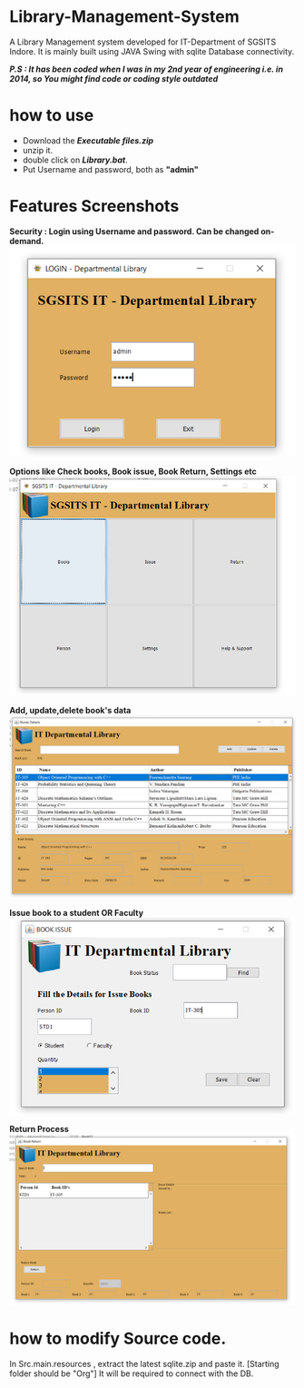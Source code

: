 # Library-Management-System

A Library Management system developed for IT-Department of SGSITS Indore. 
It is mainly built using JAVA Swing with sqlite Database connectivity.

***P.S : It has been coded when I was in my 2nd year of engineering i.e. in 2014, so You might find code or coding style outdated***

# how to use
- Download the ***Executable files.zip***
- unzip it.
- double click on ***Library.bat***.
- Put Username and password, both as **"admin"**

# Features Screenshots
**Security : Login using Username and password. Can be changed on-demand.**
![Login](https://github.com/vimaltiwari2612/Library-Management-System/blob/main/Screenshots/login.PNG)

**Options like Check books, Book issue, Book Return, Settings etc**
![main menu](https://github.com/vimaltiwari2612/Library-Management-System/blob/main/Screenshots/main%20menu.PNG)

**Add, update,delete book's data**
![Books](https://github.com/vimaltiwari2612/Library-Management-System/blob/main/Screenshots/books%20section.PNG)

**Issue book to a student OR Faculty**
![Books issue](https://github.com/vimaltiwari2612/Library-Management-System/blob/main/Screenshots/Book%20Issue.PNG)

**Return Process**
![Books return](https://github.com/vimaltiwari2612/Library-Management-System/blob/main/Screenshots/Book%20Return.PNG)


# how to modify Source code.
In Src.main.resources , extract the latest sqlite.zip and paste it. [Starting folder should be "Org"] 
It will be required to connect with the DB.

